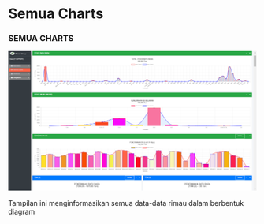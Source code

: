 # Semua Charts

### SEMUA CHARTS

![  ](<../.gitbook/assets/Screenshot (40).png>)

Tampilan ini menginformasikan semua data-data rimau dalam berbentuk diagram

